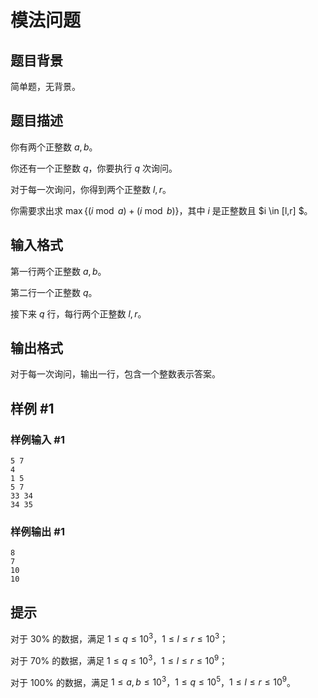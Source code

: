 # 模法问题

## 题目背景

简单题，无背景。

## 题目描述

你有两个正整数 $a,b$。

你还有一个正整数 $q$，你要执行 $q$ 次询问。

对于每一次询问，你得到两个正整数 $l,r$。

你需要求出求 $\max\{(i \bmod a)+(i \bmod b) \}$，其中 $i$ 是正整数且 $i \in [l,r] $。

## 输入格式

第一行两个正整数 $a,b$。

第二行一个正整数 $q$。

接下来 $q$ 行，每行两个正整数 $l,r$。

## 输出格式

对于每一次询问，输出一行，包含一个整数表示答案。

## 样例 #1

### 样例输入 #1

```
5 7
4
1 5
5 7
33 34
34 35
```

### 样例输出 #1

```
8
7
10
10
```

## 提示

对于 $30\%$ 的数据，满足 $1\le q\le10^3$，$1 \le l \le r \le 10^3$；

对于 $70\%$ 的数据，满足 $1\le q\le10^3$，$1 \le l \le r \le 10^9$；

对于 $100\%$ 的数据，满足 $1\le a,b\le 10^3$，$1\le q\le10^5$，$1 \le l \le r \le 10^9$。